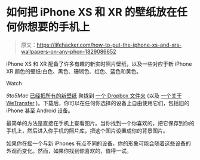 # 如何把 iPhone XS 和 XR 的壁纸放在任何你想要的手机上

> 原文：<https://lifehacker.com/how-to-put-the-iphone-xs-and-xrs-wallpapers-on-any-phon-1829086652>

iPhone XS 和 XR 配备了许多有趣的新实时照片壁纸，以及一些对应于新 iPhone XR 颜色的壁纸:白色、黑色、珊瑚色、红色、蓝色和黄色。

Watch

*9to5Mac* [已经把所有的新壁纸](https://9to5mac.com/2018/09/14/iphone-xr-wallpaper-download/) 聚拢到 [一个 Dropbox 文件夹](https://www.dropbox.com/sh/r2qkhc455c3irwu/AABaG8YKZrjpJSP1pKHo3Lk2a?dl=0) (以及 [一个关于 WeTransfer](https://wetransfer.com/downloads/efaec126a13aa79ced0957ceef71dc0a20180914184804/200bf1) )。下载后，你可以在任何你选择的设备上自由使用它们，包括旧的 iPhone 甚至 Android 设备。

最简单的方法是直接在手机上查看图片。当你找到一个你喜欢的，把它保存到你的手机上，然后进入你手机的照片库，把这个图片设置成你的背景图片。

如果你在摇一个与新 iPhones 有点不同的设备，你的形象可能会随着这些设备的外观而变化。然而，如果你找到你喜欢的，值得一试。